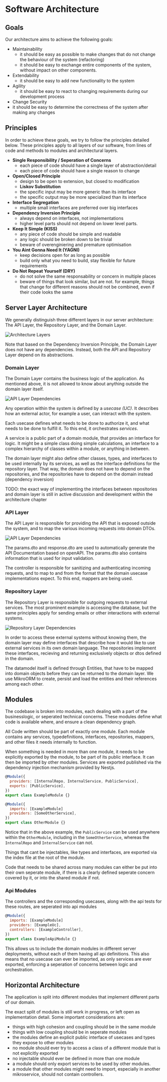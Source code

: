# Software Architecture

## Goals

Our architecture aims to achieve the following goals:

- Maintainability
  - it should be easy as possible to make changes that do not change the behaviour of the system (refactoring)
  - it should be easy to exchange entire components of the system, without impact on other components.
- Extendability
  - it should be easy to add new functionality to the system
- Agility
  - it should be easy to react to changing requirements during our development process
- Change Security
- it should be easy to determine the correctness of the system after making any changes

## Principles

In order to achieve these goals, we try to follow the principles detailed below.
These principles apply to all layers of our software, from lines of code and methods to modules and architectural layers.

- **Single Responsibility / Seperation of Concerns**
  - each piece of code should have a single layer of abstraction/detail
  - each piece of code should have a single reason to change
- **Open/Closed Principle**
  - design to be open to extension, but closed to modification
  - **Liskov Substitution**
  - the specific input may be more generic than its interface
  - the specific output may be more specialized than its interface
- **Interface Segregation**
  - multiple small interfaces are preferred over big interfaces
- **Dependency Inversion Principle**
  - always depend on interfaces, not implementations
  - higher level parts should not depend on lower level parts.
- **Keep It Simple (KISS)**
  - any piece of code should be simple and readable
  - any logic should be broken down to be trivial
  - beware of overenginiering and premature optimisation
- **You Aint Gonna Need It (YAGNI)**
  - keep decisions open for as long as possible
  - build only what you need to build, stay flexible for future requirements
- **Do Not Repeat Yourself (DRY)**
  - do not solve the same responsability or concern in multiple places
  - beware of things that look similar, but are not. for example, things that change for different reasons should not be combined, even if their code looks the same

## Server Layer Architecture

We generally distinguish three different layers in our server architecture: The API Layer, the Repository Layer, and the Domain Layer.

![Architecture Layers](../../assets/clean-architecture-layers.png)

Note that based on the Dependency Inversion Principle, the Domain Layer does not have any dependencies. Instead, both the API and Repository Layer depend on its abstractions.

### Domain Layer

The Domain Layer contains the business logic of the application. As mentioned above, it is not allowed to know about anything outside the domain layer itself.

![API Layer Dependencies](../../assets/domain-layer.png)

Any operation within the system is defined by a *usecase (UC)*. It describes how an external actor, for example a user, can interact with the system.

Each usecase defines what needs to be done to authorize it, and what needs to be done to fulfill it. To this end, it orchestrates *services*.

A service is a public part of a domain module, that provides an interface for logic. It might be a simple class doing simple calculations, an interface to a complex hierarchy of classes within a module, or anything in between.

The domain layer might also define other classes, types, and interfaces to be used internally by its services, as well as the interface definitions for the repository layer. That way, the domain does not have to depend on the repositories, and the repositories have to depend on the domain instead (dependency inversion)

TODO: the exact way of implementing the interfaces between repositories and domain layer is still in active discussion and development within the architecture chapter

### API Layer

The API Layer is responsible for providing the API that is exposed outside the system, and to map the various incoming requests into domain DTOs.

![API Layer Dependencies](../../assets/api-layer.png)

The params.dto and response.dto are used to automatically generate the API Documentation based on openAPI. The params.dto also contains information that is used for input validation.

The controller is responsible for sanitizing and authenticating incoming requests, and to map to and from the format that the domain usecase implementations expect. To this end, mappers are being used.

### Repository Layer

The Repository Layer is responsible for outgoing requests to external services. The most prominent example is accessing the database, but the same principles apply for sending emails or other interactions with external systems.

![Repository Layer Dependencies](../../assets/repository-layer.png)

In order to access these external systems without knowing them, the domain layer may define interfaces that describe how it would like to use external services in its own domain language. The repositories implement these interfaces, recieving and returning exclusively objects or dtos defined in the domain.

The datamodel itself is defined through Entities, that have to be mapped into domain objects before they can be returned to the domain layer. We use MikroORM to create, persist and load the entities and their references among each other.

## Modules

The codebase is broken into modules, each dealing with a part of the businesslogic, or seperated technical concerns.
These modules define what code is available where, and ensure a clean dependency graph.

All Code written should be part of exactly one module. Each module contains any services, typedefinitions, interfaces, repositories, mappers, and other files it needs internally to function.

When something is needed in more than one module, it needs to be explicitly exported by the module, to be part of its public interface. It can then be imported by other modules. Services are exported published via the dependency injection mechanism provided by Nestjs.

```js
@Module({
  providers: [InternalRepo, InternalService, PublicService],
  exports: [PublicService],
})
export class ExampleModule {}

@Module({
  imports: [ExampleModule]
  providers: [SomeOtherService],
})
export class OtherModule {}
```

Notice that in the above example, the `PublicService` can be used anywhere within the `OtherModule`, including in the `SomeOtherService`, whereas the `InternalRepo` and `InternalService` can not.

Things that cant be injectables, like types and interfaces, are exported via the index file at the root of the module.

Code that needs to be shared across many modules can either be put into their own seperate module, if there is a clearly defined seperate concern covered by it, or into the shared module if not.

### Api Modules

The controllers and the corresponding usecases, along with the api tests for these routes, are seperated into api modules

```js
@Module({
  imports: [ExampleModule]
  providers: [ExampleUc],
  controllers: [ExampleController],
})
export class ExampleApiModule {}
```

This allows us to include the domain modules in different server deployments, without each of them having all api definitions. This also means that no usecase can ever be imported, as only services are ever exported, enforcing a seperation of concerns between logic and orchestration.

## Horizontal Architecture

The application is split into different modules that implement different parts of our domain.

The exact split of modules is still work in progress, or left open as implementation detail. Some important considerations are:

- things with high cohesion and coupling should be in the same module
- things with low coupling should be in seperate modules
- the modules define an explicit public interface of usecases and types they expose to other modules
- no module should ever try to access a class of a different module that is not explicitly exported
- no injectable should ever be defined in more than one module
- a module should only export services to be used by other modules.
- a module that other modules might need to import, especially in another mikroservice, should not contain controllers.
